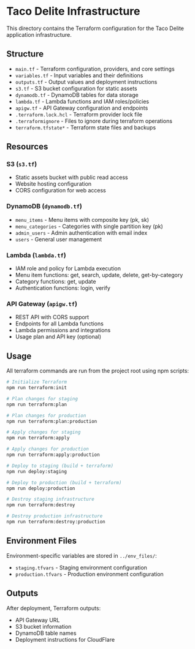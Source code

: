 # Taco Delite Infrastructure

This directory contains the Terraform configuration for the Taco Delite application infrastructure.

## Structure

- `main.tf` - Terraform configuration, providers, and core settings
- `variables.tf` - Input variables and their definitions
- `outputs.tf` - Output values and deployment instructions
- `s3.tf` - S3 bucket configuration for static assets
- `dynamodb.tf` - DynamoDB tables for data storage
- `lambda.tf` - Lambda functions and IAM roles/policies
- `apigw.tf` - API Gateway configuration and endpoints
- `.terraform.lock.hcl` - Terraform provider lock file
- `.terraformignore` - Files to ignore during terraform operations
- `terraform.tfstate*` - Terraform state files and backups

## Resources

### S3 (`s3.tf`)
- Static assets bucket with public read access
- Website hosting configuration
- CORS configuration for web access

### DynamoDB (`dynamodb.tf`)
- `menu_items` - Menu items with composite key (pk, sk)
- `menu_categories` - Categories with single partition key (pk)
- `admin_users` - Admin authentication with email index
- `users` - General user management

### Lambda (`lambda.tf`)
- IAM role and policy for Lambda execution
- Menu item functions: get, search, update, delete, get-by-category
- Category functions: get, update
- Authentication functions: login, verify

### API Gateway (`apigw.tf`)
- REST API with CORS support
- Endpoints for all Lambda functions
- Lambda permissions and integrations
- Usage plan and API key (optional)

## Usage

All terraform commands are run from the project root using npm scripts:

```bash
# Initialize Terraform
npm run terraform:init

# Plan changes for staging
npm run terraform:plan

# Plan changes for production
npm run terraform:plan:production

# Apply changes for staging
npm run terraform:apply

# Apply changes for production
npm run terraform:apply:production

# Deploy to staging (build + terraform)
npm run deploy:staging

# Deploy to production (build + terraform)
npm run deploy:production

# Destroy staging infrastructure
npm run terraform:destroy

# Destroy production infrastructure
npm run terraform:destroy:production
```

## Environment Files

Environment-specific variables are stored in `../env_files/`:
- `staging.tfvars` - Staging environment configuration
- `production.tfvars` - Production environment configuration

## Outputs

After deployment, Terraform outputs:
- API Gateway URL
- S3 bucket information
- DynamoDB table names
- Deployment instructions for CloudFlare
